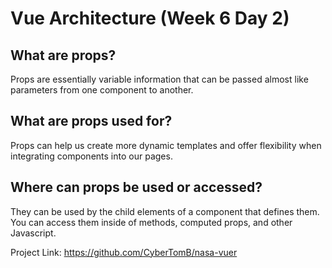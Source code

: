 # Vue Architecture (Week 6 Day 2)

## What are props?

Props are essentially variable information that can be passed almost like parameters from one component to another. 

## What are props used for?

Props can help us create more dynamic templates and offer flexibility when integrating components into our pages.

## Where can props be used or accessed?

They can be used by the child elements of a component that defines them. You can access them inside of methods, computed props, and other Javascript.


Project Link: https://github.com/CyberTomB/nasa-vuer